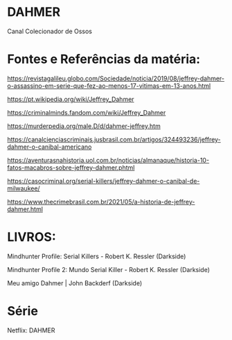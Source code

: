 # DAHMER
Canal Colecionador de Ossos

# Fontes e Referências da matéria:


https://revistagalileu.globo.com/Sociedade/noticia/2019/08/jeffrey-dahmer-o-assassino-em-serie-que-fez-ao-menos-17-vitimas-em-13-anos.html

https://pt.wikipedia.org/wiki/Jeffrey_Dahmer

https://criminalminds.fandom.com/wiki/Jeffrey_Dahmer

https://murderpedia.org/male.D/d/dahmer-jeffrey.htm

https://canalcienciascriminais.jusbrasil.com.br/artigos/324493236/jeffrey-dahmer-o-canibal-americano

https://aventurasnahistoria.uol.com.br/noticias/almanaque/historia-10-fatos-macabros-sobre-jeffrey-dahmer.phtml

https://casocriminal.org/serial-killers/jeffrey-dahmer-o-canibal-de-milwaukee/

https://www.thecrimebrasil.com.br/2021/05/a-historia-de-jeffrey-dahmer.html


# LIVROS: 

Mindhunter Profile: Serial Killers - Robert K. Ressler (Darkside)

Mindhunter Profile 2: Mundo Serial Killer - Robert K. Ressler (Darkside)

Meu amigo Dahmer | John Backderf (Darkside)


# Série 

Netflix: DAHMER

